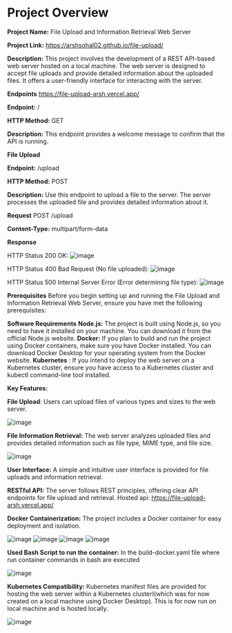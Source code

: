 
# Project Overview
**Project Name:** File Upload and Information Retrieval Web Server

**Project Link:** https://arshsohal02.github.io/file-upload/

**Description:** This project involves the development of a REST API-based web server hosted on a local machine. The web server is designed to accept file uploads and provide detailed information about the uploaded files. It offers a user-friendly interface for interacting with the server.


****Endpoints****
https://file-upload-arsh.vercel.app/

**Endpoint:** /

**HTTP Method:** GET

**Description:** This endpoint provides a welcome message to confirm that the API is running.

**File Upload**

**Endpoint:** /upload

**HTTP Method:** POST

**Description:** Use this endpoint to upload a file to the server. The server processes the uploaded file and provides detailed information about it.

**Request**
POST /upload

**Content-Type:** multipart/form-data

**Response**

HTTP Status 200 OK:
![image](https://github.com/Arshsohal02/file-upload/assets/92908868/bc6ef7cf-dc0b-4261-8c1f-6d5e102e290a)

HTTP Status 400 Bad Request (No file uploaded):
![image](https://github.com/Arshsohal02/file-upload/assets/92908868/1952ace8-ba98-4ffe-874a-14c4468eeab2)

HTTP Status 500 Internal Server Error (Error determining file type):
![image](https://github.com/Arshsohal02/file-upload/assets/92908868/7ef8330d-26a0-4810-a50e-a674e594f662)

**Prerequisites**
Before you begin setting up and running the File Upload and Information Retrieval Web Server, ensure you have met the following prerequisites:

**Software Requirements**
**Node.js:** The project is built using Node.js, so you need to have it installed on your machine. You can download it from the official Node.js website.
**Docker:** If you plan to build and run the project using Docker containers, make sure you have Docker installed. You can download Docker Desktop for your operating system from the Docker website.
**Kubernetes** : If you intend to deploy the web server on a Kubernetes cluster, ensure you have access to a Kubernetes cluster and kubectl command-line tool installed.

****Key Features:****

**File Upload**: Users can upload files of various types and sizes to the web server.

![image](https://github.com/Arshsohal02/file-upload/assets/92908868/45129bf2-ab36-4b97-ba9e-aa2149523a37)

**File Information Retrieval:** The web server analyzes uploaded files and provides detailed information such as file type, MIME type, and file size.

![image](https://github.com/Arshsohal02/file-upload/assets/92908868/d2438c50-73af-481c-bdab-0d845f135fd8)

**User Interface:** A simple and intuitive user interface is provided for file uploads and information retrieval.

**RESTful API:** The server follows REST principles, offering clear API endpoints for file upload and retrieval. Hosted api: https://file-upload-arsh.vercel.app/

**Docker Containerization:** The project includes a Docker container for easy deployment and isolation.

![image](https://github.com/Arshsohal02/file-upload/assets/92908868/42e62888-9d39-46bd-b929-f073c7284765)
![image](https://github.com/Arshsohal02/file-upload/assets/92908868/794814b4-7db7-4519-8117-2224e9c9d6e4)
![image](https://github.com/Arshsohal02/file-upload/assets/92908868/fe2643f1-fedc-42c3-a95b-b9d3afe1fc24)
![image](https://github.com/Arshsohal02/file-upload/assets/92908868/5ee2262c-7a1a-46a1-8478-0989215963d9)

**Used Bash Script to run the container:** In the build-docker.yaml file where run container commands in bash are executed

![image](https://github.com/Arshsohal02/file-upload/assets/92908868/7219f145-a3cb-457c-8e2d-557ade0ffb7a)

**Kubernetes Compatibility:** Kubernetes manifest files are provided for hosting the web server within a Kubernetes clusterI(which was for now created on a local machine using Docker Desktop). This is for now run on local machine and is hosted locally.

![image](https://github.com/Arshsohal02/file-upload/assets/92908868/fbc65465-1f71-4762-a671-74babfc0822d)

